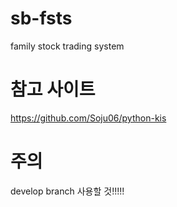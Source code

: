 # sb-fsts
family stock trading system

# 참고 사이트
https://github.com/Soju06/python-kis

# 주의
develop branch 사용할 것!!!!!

